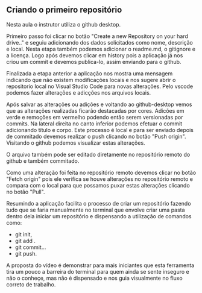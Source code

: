 
## Criando o primeiro repositório

Nesta aula o instrutor utiliza o github desktop.

Primeiro passo foi clicar no botão "Create a new Repository on your hard drive.." e seguiu adicionando dos dados solicitados como nome, descrição e local. Nesta etapa também podemos adicionar o readme.md, o gitignore e a licença.
Logo após devemos clicar em history pois a aplicação já nos criou um commit e devemos publica-lo, assim enviando para o github.

Finalizada a etapa anterior a aplicação nos mostra uma mensagem indicando que não existem modificações locais e nos sugere abrir o repositorio local no Visual Studio Code para novas alterações. Pelo vscode podemos fazer alterações e adicções nos arquivos locais.

Após salvar as alterações ou adições e voltando ao github-desktop vemos que as alterações realizadas ficarão destacadas por cores. Adicões em verde e remoções em vermelho podendo então serem versionadas por commits.
Na lateral direita no canto inferior podemos efetuar o commit adicionando título e corpo. Este processo é local e para ser enviado depois de commitado devemos realizar o push clicando no botão "Push origin". Visitando o github podemos visualizar estas alterações.

O arquivo também pode ser editado diretamente no repositório remoto do github e também commitado.

Como uma alteração foi feita no repositório remoto devemos clicar no botão "Fetch origin" pois ele verifica se houve alterações no repositório remoto e compara com o local para que possamos puxar estas alterações clicando no botão "Pull".

Resumindo a aplicação facilita o processo de criar um repositório fazendo tudo que se faria manualmente no terminal que envolve criar uma pasta dentro dela iniciar um repositório e dispensando a utilização de comandos como:

- git init,
- git add .
- git commit...
- git push.

A proposta do vídeo é demonstrar para mais iniciantes que esta ferramenta tira um pouco a barreira do terminal para quem ainda se sente inseguro e não o conheçe, mas não é dispensado e nos guia visualmente no fluxo correto de trabalho.
